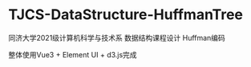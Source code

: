 # TJCS-DataStructure-HuffmanTree
同济大学2021级计算机科学与技术系 数据结构课程设计 Huffman编码

整体使用Vue3 + Element UI + d3.js完成
